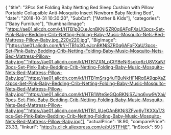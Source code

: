 {
	"title": "3Pcs Set Folding Baby Netting Bed Sleep Cushion with Pillow Portable Collapsible Anti-Mosquito Insect Newborn Baby Netting Bed",
	"date": "2018-10-31 10:30:20",
	"SubCat": ["Mother & Kids"],
	"categories": ["Baby Furniture"],
	"thumbnailImage": "https://ae01.alicdn.com/kf/HTB1p3O.eJcnBKNjSZR0q6AFqFXaU/3pcs-Set-Pink-Baby-Bedding-Crib-Netting-Folding-Baby-Music-Mosquito-Nets-Bed-Mattress-Pillow-Baby.jpg_220x220.jpg",
	"BigImage": ["https://ae01.alicdn.com/kf/HTB1p3O.eJcnBKNjSZR0q6AFqFXaU/3pcs-Set-Pink-Baby-Bedding-Crib-Netting-Folding-Baby-Music-Mosquito-Nets-Bed-Mattress-Pillow-Baby.jpg","https://ae01.alicdn.com/kf/HTB1ZXN_pCtYBeNjSspkq6zU8VXaN/3pcs-Set-Pink-Baby-Bedding-Crib-Netting-Folding-Baby-Music-Mosquito-Nets-Bed-Mattress-Pillow-Baby.jpg","https://ae01.alicdn.com/kf/HTB1mSrsg4uTBuNkHFNRq6A9qpXaZ/3pcs-Set-Pink-Baby-Bedding-Crib-Netting-Folding-Baby-Music-Mosquito-Nets-Bed-Mattress-Pillow-Baby.jpg","https://ae01.alicdn.com/kf/HTB1WteSeGQoBKNjSZJnq6yw9VXai/3pcs-Set-Pink-Baby-Bedding-Crib-Netting-Folding-Baby-Music-Mosquito-Nets-Bed-Mattress-Pillow-Baby.jpg","https://ae01.alicdn.com/kf/HTB1_ljUeOAnBKNjSZFvq6yTKXXaT/3pcs-Set-Pink-Baby-Bedding-Crib-Netting-Folding-Baby-Music-Mosquito-Nets-Bed-Mattress-Pillow-Baby.jpg"],
	"actualPrice": 18.90,
	"comparePrice": 23.33,
	"linkurl": "http://s.click.aliexpress.com/e/bU5TFHjE",
	"inStock": 59
}
